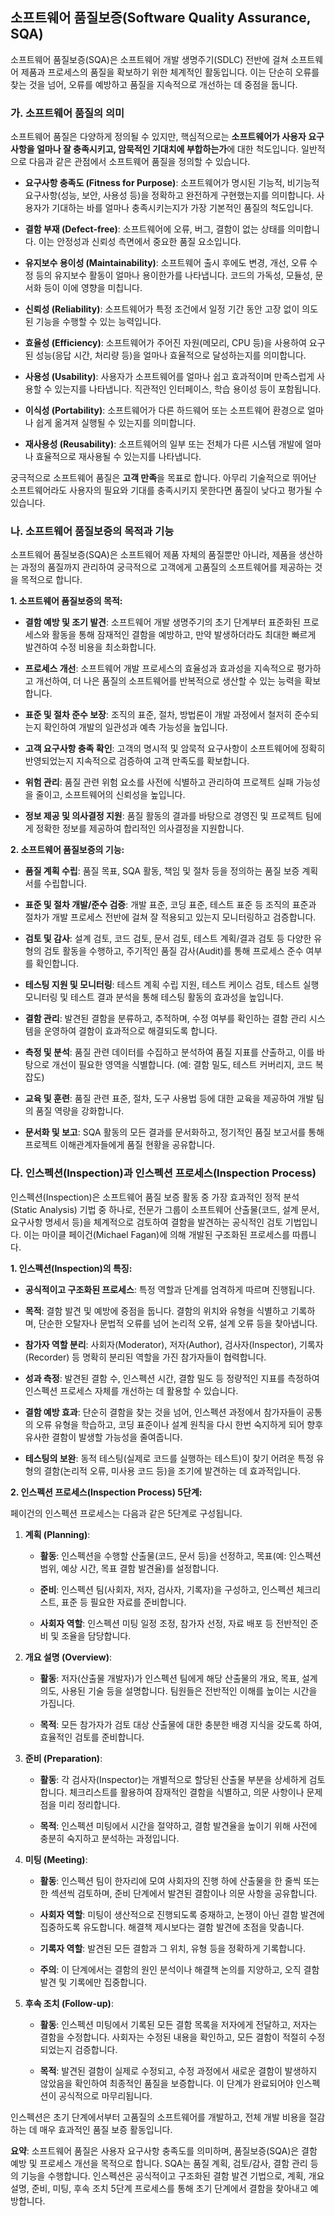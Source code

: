 ## 소프트웨어 품질보증(Software Quality Assurance, SQA)

소프트웨어 품질보증(SQA)은 소프트웨어 개발 생명주기(SDLC) 전반에 걸쳐 소프트웨어 제품과 프로세스의 품질을 확보하기 위한 체계적인 활동입니다. 이는 단순히 오류를 찾는 것을 넘어, 오류를 예방하고 품질을 지속적으로 개선하는 데 중점을 둡니다.

### 가. 소프트웨어 품질의 의미

소프트웨어 품질은 다양하게 정의될 수 있지만, 핵심적으로는 **소프트웨어가 사용자 요구사항을 얼마나 잘 충족시키고, 암묵적인 기대치에 부합하는가**에 대한 척도입니다. 일반적으로 다음과 같은 관점에서 소프트웨어 품질을 정의할 수 있습니다.

- **요구사항 충족도 (Fitness for Purpose)**: 소프트웨어가 명시된 기능적, 비기능적 요구사항(성능, 보안, 사용성 등)을 정확하고 완전하게 구현했는지를 의미합니다. 사용자가 기대하는 바를 얼마나 충족시키는지가 가장 기본적인 품질의 척도입니다.
    
- **결함 부재 (Defect-free)**: 소프트웨어에 오류, 버그, 결함이 없는 상태를 의미합니다. 이는 안정성과 신뢰성 측면에서 중요한 품질 요소입니다.
    
- **유지보수 용이성 (Maintainability)**: 소프트웨어 출시 후에도 변경, 개선, 오류 수정 등의 유지보수 활동이 얼마나 용이한가를 나타냅니다. 코드의 가독성, 모듈성, 문서화 등이 이에 영향을 미칩니다.
    
- **신뢰성 (Reliability)**: 소프트웨어가 특정 조건에서 일정 기간 동안 고장 없이 의도된 기능을 수행할 수 있는 능력입니다.
    
- **효율성 (Efficiency)**: 소프트웨어가 주어진 자원(메모리, CPU 등)을 사용하여 요구된 성능(응답 시간, 처리량 등)을 얼마나 효율적으로 달성하는지를 의미합니다.
    
- **사용성 (Usability)**: 사용자가 소프트웨어를 얼마나 쉽고 효과적이며 만족스럽게 사용할 수 있는지를 나타냅니다. 직관적인 인터페이스, 학습 용이성 등이 포함됩니다.
    
- **이식성 (Portability)**: 소프트웨어가 다른 하드웨어 또는 소프트웨어 환경으로 얼마나 쉽게 옮겨져 실행될 수 있는지를 의미합니다.
    
- **재사용성 (Reusability)**: 소프트웨어의 일부 또는 전체가 다른 시스템 개발에 얼마나 효율적으로 재사용될 수 있는지를 나타냅니다.
    

궁극적으로 소프트웨어 품질은 **고객 만족**을 목표로 합니다. 아무리 기술적으로 뛰어난 소프트웨어라도 사용자의 필요와 기대를 충족시키지 못한다면 품질이 낮다고 평가될 수 있습니다.

### 나. 소프트웨어 품질보증의 목적과 기능

소프트웨어 품질보증(SQA)은 소프트웨어 제품 자체의 품질뿐만 아니라, 제품을 생산하는 과정의 품질까지 관리하여 궁극적으로 고객에게 고품질의 소프트웨어를 제공하는 것을 목적으로 합니다.

**1. 소프트웨어 품질보증의 목적:**

- **결함 예방 및 조기 발견**: 소프트웨어 개발 생명주기의 초기 단계부터 표준화된 프로세스와 활동을 통해 잠재적인 결함을 예방하고, 만약 발생하더라도 최대한 빠르게 발견하여 수정 비용을 최소화합니다.
    
- **프로세스 개선**: 소프트웨어 개발 프로세스의 효율성과 효과성을 지속적으로 평가하고 개선하여, 더 나은 품질의 소프트웨어를 반복적으로 생산할 수 있는 능력을 확보합니다.
    
- **표준 및 절차 준수 보장**: 조직의 표준, 절차, 방법론이 개발 과정에서 철저히 준수되는지 확인하여 개발의 일관성과 예측 가능성을 높입니다.
    
- **고객 요구사항 충족 확인**: 고객의 명시적 및 암묵적 요구사항이 소프트웨어에 정확히 반영되었는지 지속적으로 검증하여 고객 만족도를 확보합니다.
    
- **위험 관리**: 품질 관련 위험 요소를 사전에 식별하고 관리하여 프로젝트 실패 가능성을 줄이고, 소프트웨어의 신뢰성을 높입니다.
    
- **정보 제공 및 의사결정 지원**: 품질 활동의 결과를 바탕으로 경영진 및 프로젝트 팀에게 정확한 정보를 제공하여 합리적인 의사결정을 지원합니다.
    

**2. 소프트웨어 품질보증의 기능:**

- **품질 계획 수립**: 품질 목표, SQA 활동, 책임 및 절차 등을 정의하는 품질 보증 계획서를 수립합니다.
    
- **표준 및 절차 개발/준수 검증**: 개발 표준, 코딩 표준, 테스트 표준 등 조직의 표준과 절차가 개발 프로세스 전반에 걸쳐 잘 적용되고 있는지 모니터링하고 검증합니다.
    
- **검토 및 감사**: 설계 검토, 코드 검토, 문서 검토, 테스트 계획/결과 검토 등 다양한 유형의 검토 활동을 수행하고, 주기적인 품질 감사(Audit)를 통해 프로세스 준수 여부를 확인합니다.
    
- **테스팅 지원 및 모니터링**: 테스트 계획 수립 지원, 테스트 케이스 검토, 테스트 실행 모니터링 및 테스트 결과 분석을 통해 테스팅 활동의 효과성을 높입니다.
    
- **결함 관리**: 발견된 결함을 분류하고, 추적하며, 수정 여부를 확인하는 결함 관리 시스템을 운영하여 결함이 효과적으로 해결되도록 합니다.
    
- **측정 및 분석**: 품질 관련 데이터를 수집하고 분석하여 품질 지표를 산출하고, 이를 바탕으로 개선이 필요한 영역을 식별합니다. (예: 결함 밀도, 테스트 커버리지, 코드 복잡도)
    
- **교육 및 훈련**: 품질 관련 표준, 절차, 도구 사용법 등에 대한 교육을 제공하여 개발 팀의 품질 역량을 강화합니다.
    
- **문서화 및 보고**: SQA 활동의 모든 결과를 문서화하고, 정기적인 품질 보고서를 통해 프로젝트 이해관계자들에게 품질 현황을 공유합니다.
    

### 다. 인스펙션(Inspection)과 인스펙션 프로세스(Inspection Process)

인스펙션(Inspection)은 소프트웨어 품질 보증 활동 중 가장 효과적인 정적 분석(Static Analysis) 기법 중 하나로, 전문가 그룹이 소프트웨어 산출물(코드, 설계 문서, 요구사항 명세서 등)을 체계적으로 검토하여 결함을 발견하는 공식적인 검토 기법입니다. 이는 마이클 페이건(Michael Fagan)에 의해 개발된 구조화된 프로세스를 따릅니다.

**1. 인스펙션(Inspection)의 특징:**

- **공식적이고 구조화된 프로세스**: 특정 역할과 단계를 엄격하게 따르며 진행됩니다.
    
- **목적**: 결함 발견 및 예방에 중점을 둡니다. 결함의 위치와 유형을 식별하고 기록하며, 단순한 오탈자나 문법적 오류를 넘어 논리적 오류, 설계 오류 등을 찾아냅니다.
    
- **참가자 역할 분리**: 사회자(Moderator), 저자(Author), 검사자(Inspector), 기록자(Recorder) 등 명확히 분리된 역할을 가진 참가자들이 협력합니다.
    
- **성과 측정**: 발견된 결함 수, 인스펙션 시간, 결함 밀도 등 정량적인 지표를 측정하여 인스펙션 프로세스 자체를 개선하는 데 활용할 수 있습니다.
    
- **결함 예방 효과**: 단순히 결함을 찾는 것을 넘어, 인스펙션 과정에서 참가자들이 공통의 오류 유형을 학습하고, 코딩 표준이나 설계 원칙을 다시 한번 숙지하게 되어 향후 유사한 결함이 발생할 가능성을 줄여줍니다.
    
- **테스팅의 보완**: 동적 테스팅(실제로 코드를 실행하는 테스트)이 찾기 어려운 특정 유형의 결함(논리적 오류, 미사용 코드 등)을 조기에 발견하는 데 효과적입니다.
    

**2. 인스펙션 프로세스(Inspection Process) 5단계:**

페이건의 인스펙션 프로세스는 다음과 같은 5단계로 구성됩니다.

1. **계획 (Planning)**:
    
    - **활동**: 인스펙션을 수행할 산출물(코드, 문서 등)을 선정하고, 목표(예: 인스펙션 범위, 예상 시간, 목표 결함 발견율)를 설정합니다.
        
    - **준비**: 인스펙션 팀(사회자, 저자, 검사자, 기록자)을 구성하고, 인스펙션 체크리스트, 표준 등 필요한 자료를 준비합니다.
        
    - **사회자 역할**: 인스펙션 미팅 일정 조정, 참가자 선정, 자료 배포 등 전반적인 준비 및 조율을 담당합니다.
        
2. **개요 설명 (Overview)**:
    
    - **활동**: 저자(산출물 개발자)가 인스펙션 팀에게 해당 산출물의 개요, 목표, 설계 의도, 사용된 기술 등을 설명합니다. 팀원들은 전반적인 이해를 높이는 시간을 가집니다.
        
    - **목적**: 모든 참가자가 검토 대상 산출물에 대한 충분한 배경 지식을 갖도록 하여, 효율적인 검토를 준비합니다.
        
3. **준비 (Preparation)**:
    
    - **활동**: 각 검사자(Inspector)는 개별적으로 할당된 산출물 부분을 상세하게 검토합니다. 체크리스트를 활용하여 잠재적인 결함을 식별하고, 의문 사항이나 문제점을 미리 정리합니다.
        
    - **목적**: 인스펙션 미팅에서 시간을 절약하고, 결함 발견율을 높이기 위해 사전에 충분히 숙지하고 분석하는 과정입니다.
        
4. **미팅 (Meeting)**:
    
    - **활동**: 인스펙션 팀이 한자리에 모여 사회자의 진행 하에 산출물을 한 줄씩 또는 한 섹션씩 검토하며, 준비 단계에서 발견된 결함이나 의문 사항을 공유합니다.
        
    - **사회자 역할**: 미팅이 생산적으로 진행되도록 중재하고, 논쟁이 아닌 결함 발견에 집중하도록 유도합니다. 해결책 제시보다는 결함 발견에 초점을 맞춥니다.
        
    - **기록자 역할**: 발견된 모든 결함과 그 위치, 유형 등을 정확하게 기록합니다.
        
    - **주의**: 이 단계에서는 결함의 원인 분석이나 해결책 논의를 지양하고, 오직 결함 발견 및 기록에만 집중합니다.
        
5. **후속 조치 (Follow-up)**:
    
    - **활동**: 인스펙션 미팅에서 기록된 모든 결함 목록을 저자에게 전달하고, 저자는 결함을 수정합니다. 사회자는 수정된 내용을 확인하고, 모든 결함이 적절히 수정되었는지 검증합니다.
        
    - **목적**: 발견된 결함이 실제로 수정되고, 수정 과정에서 새로운 결함이 발생하지 않았음을 확인하여 최종적인 품질을 보증합니다. 이 단계가 완료되어야 인스펙션이 공식적으로 마무리됩니다.
        

인스펙션은 초기 단계에서부터 고품질의 소프트웨어를 개발하고, 전체 개발 비용을 절감하는 데 매우 효과적인 품질 보증 활동입니다.

**요약**: 소프트웨어 품질은 사용자 요구사항 충족도를 의미하며, 품질보증(SQA)은 결함 예방 및 프로세스 개선을 목적으로 합니다. SQA는 품질 계획, 검토/감사, 결함 관리 등의 기능을 수행합니다. 인스펙션은 공식적이고 구조화된 결함 발견 기법으로, 계획, 개요 설명, 준비, 미팅, 후속 조치 5단계 프로세스를 통해 초기 단계에서 결함을 찾아내고 예방합니다.